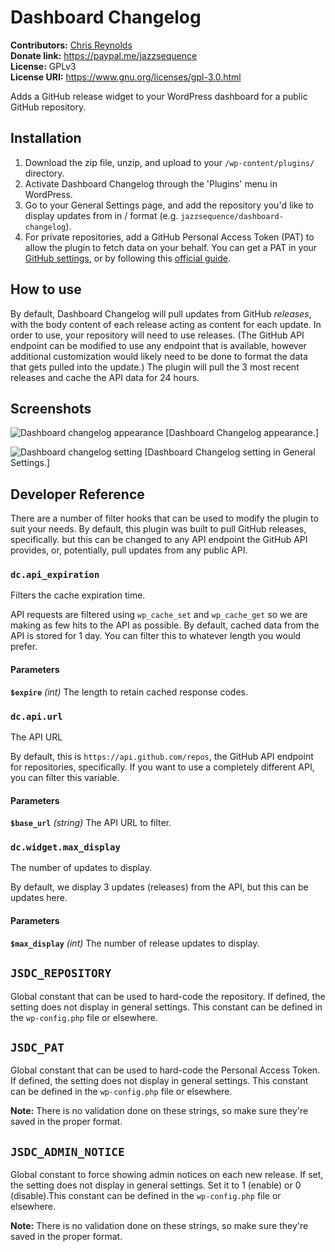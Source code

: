 # Dashboard Changelog

**Contributors:** [Chris Reynolds](https://chrisreynolds.io)  
**Donate link:** <https://paypal.me/jazzsequence>  
**License:** GPLv3  
**License URI:** <https://www.gnu.org/licenses/gpl-3.0.html>

Adds a GitHub release widget to your WordPress dashboard for a public GitHub repository.

## Installation

1. Download the zip file, unzip, and upload to your `/wp-content/plugins/` directory.
2. Activate Dashboard Changelog through the 'Plugins' menu in WordPress.
3. Go to your General Settings page, and add the repository you'd like to display updates from in <owner>/<repository-name> format (e.g. `jazzsequence/dashboard-changelog`).
4. For private repositories, add a GitHub Personal Access Token (PAT) to allow the plugin to fetch data on your behalf. You can get a PAT in your [GitHub settings](https://github.com/settings/tokens), or by following this [official guide](https://docs.github.com/en/authentication/keeping-your-account-and-data-secure/creating-a-personal-access-token).

## How to use

By default, Dashboard Changelog will pull updates from GitHub _releases_, with the body content of each release acting as content for each update. In order to use, your repository will need to use releases. (The GitHub API endpoint can be modified to use any endpoint that is available, however additional customization would likely need to be done to format the data that gets pulled into the update.) The plugin will pull the 3 most recent releases and cache the API data for 24 hours.

## Screenshots

![Dashboard changelog appearance](https://i.imgur.com/HxQ52rS.png)
[Dashboard Changelog appearance.]

![Dashboard changelog setting](https://i.imgur.com/8jWxntT.png)
[Dashboard Changelog setting in General Settings.]

## Developer Reference

There are a number of filter hooks that can be used to modify the plugin to suit your needs. By default, this plugin was built to pull GitHub releases, specifically. but this can be changed to any API endpoint the GitHub API provides, or, potentially, pull updates from any public API.

### `dc.api_expiration`

Filters the cache expiration time.

API requests are filtered using `wp_cache_set` and `wp_cache_get` so we are making as few hits to the API as possible. By default, cached data from the API is stored for 1 day. You can filter this to whatever length you would prefer.

#### Parameters

**`$expire`** _(int)_ The length to retain cached response codes.

### `dc.api.url`

The API URL

By default, this is `https://api.github.com/repos`, the GitHub API endpoint for repositories, specifically. If you want to use a completely different API, you can filter this variable.

#### Parameters

**`$base_url`** _(string)_ The API URL to filter.

### `dc.widget.max_display`

The number of updates to display.

By default, we display 3 updates (releases) from the API, but this can be updates here.

#### Parameters

**`$max_display`** _(int)_ The number of release updates to display.

## `JSDC_REPOSITORY`

Global constant that can be used to hard-code the repository. If defined, the setting does not display in general settings. This constant can be defined in the `wp-config.php` file or elsewhere.

## `JSDC_PAT`

Global constant that can be used to hard-code the Personal Access Token. If defined, the setting does not display in general settings. This constant can be defined in the `wp-config.php` file or elsewhere.

**Note:** There is no validation done on these strings, so make sure they're saved in the proper format.

## `JSDC_ADMIN_NOTICE`

Global constant to force showing admin notices on each new release. If set, the setting does not display in general settings. Set it to 1 (enable) or 0 (disable).This constant can be defined in the `wp-config.php` file or elsewhere.

**Note:** There is no validation done on these strings, so make sure they're saved in the proper format.
